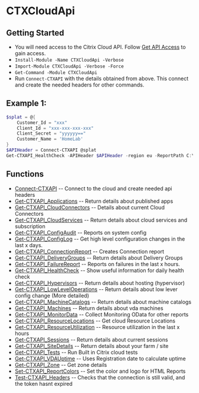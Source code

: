 # CTXCloudApi
## Getting Started
- You will need access to the Citrix Cloud API. Follow [Get API Access](https://developer.cloud.com/getting-started/docs/overview) to gain access.
- `Install-Module -Name CTXCloudApi -Verbose`
- `Import-Module CTXCloudApi -Verbose -Force`
- `Get-Command -Module CTXCloudApi`
- Run `Connect-CTXAPI` with the details obtained from above. This connect and create the needed headers for other commands.

## Example 1:
```powershell
$splat = @{
	Customer_Id = "xxx"
	Client_Id = "xxx-xxx-xxx-xxx"
	Client_Secret = "yyyyyy=="
	Customer_Name = 'HomeLab'
}
$APIHeader = Connect-CTXAPI @splat
Get-CTXAPI_HealthCheck -APIHeader $APIHeader -region eu -ReportPath C:\Temp\
```
 
## Functions
- [Connect-CTXAPI](https://smitpi.github.io/CTXCloudApi/#Connect-CTXAPI) -- Connect to the cloud and create needed api headers
- [Get-CTXAPI_Applications](https://smitpi.github.io/CTXCloudApi/#Get-CTXAPI_Applications) -- Return details about published apps
- [Get-CTXAPI_CloudConnectors](https://smitpi.github.io/CTXCloudApi/#Get-CTXAPI_CloudConnectors) -- Details about current Cloud Connectors
- [Get-CTXAPI_CloudServices](https://smitpi.github.io/CTXCloudApi/#Get-CTXAPI_CloudServices) -- Return details about cloud services and subscription
- [Get-CTXAPI_ConfigAudit](https://smitpi.github.io/CTXCloudApi/#Get-CTXAPI_ConfigAudit) -- Reports on system config
- [Get-CTXAPI_ConfigLog](https://smitpi.github.io/CTXCloudApi/#Get-CTXAPI_ConfigLog) -- Get high level configuration changes in the last x days.
- [Get-CTXAPI_ConnectionReport](https://smitpi.github.io/CTXCloudApi/#Get-CTXAPI_ConnectionReport) -- Creates Connection report
- [Get-CTXAPI_DeliveryGroups](https://smitpi.github.io/CTXCloudApi/#Get-CTXAPI_DeliveryGroups) -- Return details about Delivery Groups
- [Get-CTXAPI_FailureReport](https://smitpi.github.io/CTXCloudApi/#Get-CTXAPI_FailureReport) -- Reports on failures in the last x hours.
- [Get-CTXAPI_HealthCheck](https://smitpi.github.io/CTXCloudApi/#Get-CTXAPI_HealthCheck) -- Show useful information for daily health check
- [Get-CTXAPI_Hypervisors](https://smitpi.github.io/CTXCloudApi/#Get-CTXAPI_Hypervisors) -- Return details about hosting (hypervisor)
- [Get-CTXAPI_LowLevelOperations](https://smitpi.github.io/CTXCloudApi/#Get-CTXAPI_LowLevelOperations) -- Return details about low lever config change (More detailed)
- [Get-CTXAPI_MachineCatalogs](https://smitpi.github.io/CTXCloudApi/#Get-CTXAPI_MachineCatalogs) -- Return details about machine catalogs
- [Get-CTXAPI_Machines](https://smitpi.github.io/CTXCloudApi/#Get-CTXAPI_Machines) -- Return details about vda machines
- [Get-CTXAPI_MonitorData](https://smitpi.github.io/CTXCloudApi/#Get-CTXAPI_MonitorData) -- Collect Monitoring OData for other reports
- [Get-CTXAPI_ResourceLocations](https://smitpi.github.io/CTXCloudApi/#Get-CTXAPI_ResourceLocations) -- Get cloud Resource Locations
- [Get-CTXAPI_ResourceUtilization](https://smitpi.github.io/CTXCloudApi/#Get-CTXAPI_ResourceUtilization) -- Resource utilization in the last x hours
- [Get-CTXAPI_Sessions](https://smitpi.github.io/CTXCloudApi/#Get-CTXAPI_Sessions) -- Return details about current sessions
- [Get-CTXAPI_SiteDetails](https://smitpi.github.io/CTXCloudApi/#Get-CTXAPI_SiteDetails) -- Return details about your farm / site
- [Get-CTXAPI_Tests](https://smitpi.github.io/CTXCloudApi/#Get-CTXAPI_Tests) -- Run Built in Citrix cloud tests
- [Get-CTXAPI_VDAUptime](https://smitpi.github.io/CTXCloudApi/#Get-CTXAPI_VDAUptime) -- Uses Registration date to calculate uptime
- [Get-CTXAPI_Zone](https://smitpi.github.io/CTXCloudApi/#Get-CTXAPI_Zone) -- Get zone details
- [Set-CTXAPI_ReportColors](https://smitpi.github.io/CTXCloudApi/#Set-CTXAPI_ReportColors) -- Set the color and logo for HTML Reports
- [Test-CTXAPI_Headers](https://smitpi.github.io/CTXCloudApi/#Test-CTXAPI_Headers) -- Checks that the connection is still valid, and the token hasnt expired
